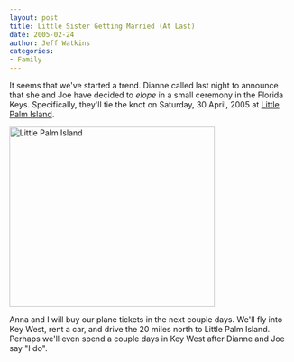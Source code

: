 ```yaml
---
layout: post
title: Little Sister Getting Married (At Last)
date: 2005-02-24
author: Jeff Watkins
categories:
- Family
---
```


It seems that we've started a trend. Dianne called last night to announce that she and Joe have decided to *elope* in a small ceremony in the Florida Keys. Specifically, they'll tie the knot on Saturday, 30 April, 2005 at [Little Palm Island][little-palm-island].

<div class="figure">
<img class="photo" src="http://metrocat.org/images/littlepalmisland.jpg" border="0" height="319" width="364" alt="Little Palm Island" />
</div>

Anna and I will buy our plane tickets in the next couple days. We'll fly into Key West, rent a car, and drive the 20 miles north to Little Palm Island. Perhaps we'll even spend a couple days in Key West after Dianne and Joe say "I do".

[little-palm-island]: http://www.littlepalmisland.com/ "Little Palm Island (sorry about the music)"